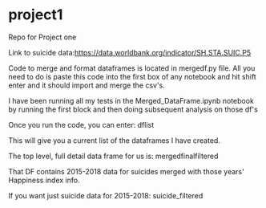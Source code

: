 # project1
Repo for Project one

Link to suicide data:https://data.worldbank.org/indicator/SH.STA.SUIC.P5


Code to merge and format dataframes is located in mergedf.py file. All you need to do is paste this code into the first box of any notebook and hit shift enter and it should import and merge the csv's.

I have been running all my tests in the Merged_DataFrame.ipynb notebook by running the first block and then doing subsequent analysis on those df's

Once you run the code, you can enter:
dflist

This will give you a current list of the dataframes I have created.

The top level, full detail data frame for us is:
mergedfinalfiltered

That DF contains 2015-2018 data for suicides merged with those years' Happiness index info. 

If you want just suicide data for 2015-2018:
suicide_filtered
